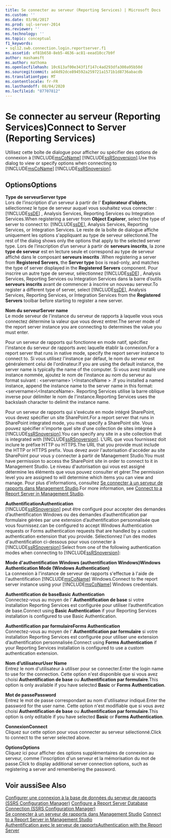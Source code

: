 ```yaml
---
title: Se connecter au serveur (Reporting Services) | Microsoft Docs
ms.custom: ''
ms.date: 03/06/2017
ms.prod: sql-server-2014
ms.reviewer: ''
ms.technology: ''
ms.topic: conceptual
f1_keywords:
- sql12.swb.connection.login.reportserver.f1
ms.assetid: ef81b658-8eb5-4636-ac81-eead10cc7b9f
author: mashamsft
ms.author: mathoma
ms.openlocfilehash: 10c613af00e343f1f147c4ad293dfa300a95b50d
ms.sourcegitcommit: ad4d92dce894592a259721a1571b1d8736abacdb
ms.translationtype: MT
ms.contentlocale: fr-FR
ms.lasthandoff: 08/04/2020
ms.locfileid: "87707812"
---
```

# <a name="connect-to-server-reporting-services"></a><span data-ttu-id="4c24c-102">Se connecter au serveur (Reporting Services)</span><span class="sxs-lookup"><span data-stu-id="4c24c-102">Connect to Server (Reporting Services)</span></span>
  <span data-ttu-id="4c24c-103">Utilisez cette boîte de dialogue pour afficher ou spécifier des options de connexion à [!INCLUDE[msCoName](../includes/msconame-md.md)] [!INCLUDE[ssRSnoversion](../includes/ssrsnoversion-md.md)].</span><span class="sxs-lookup"><span data-stu-id="4c24c-103">Use this dialog to view or specify options when connecting to [!INCLUDE[msCoName](../includes/msconame-md.md)] [!INCLUDE[ssRSnoversion](../includes/ssrsnoversion-md.md)].</span></span>  
  
## <a name="options"></a><span data-ttu-id="4c24c-104">Options</span><span class="sxs-lookup"><span data-stu-id="4c24c-104">Options</span></span>  
 <span data-ttu-id="4c24c-105">**Type de serveur**</span><span class="sxs-lookup"><span data-stu-id="4c24c-105">**Server type**</span></span>  
 <span data-ttu-id="4c24c-106">Lors de l’inscription d’un serveur à partir de l' **Explorateur d’objets**, sélectionnez le type de serveur auquel vous souhaitez vous connecter : [!INCLUDE[ssDE](../includes/ssde-md.md)] , Analysis Services, Reporting Services ou Integration Services.</span><span class="sxs-lookup"><span data-stu-id="4c24c-106">When registering a server from **Object Explorer**, select the type of server to connect to: [!INCLUDE[ssDE](../includes/ssde-md.md)], Analysis Services, Reporting Services, or Integration Services.</span></span> <span data-ttu-id="4c24c-107">Le reste de la boîte de dialogue affiche uniquement les options s'appliquant au type de serveur sélectionné.</span><span class="sxs-lookup"><span data-stu-id="4c24c-107">The rest of the dialog shows only the options that apply to the selected server type.</span></span> <span data-ttu-id="4c24c-108">Lors de l’inscription d’un serveur à partir de **serveurs inscrits**, la zone **type de serveur** est en lecture seule et correspond au type de serveur affiché dans le composant **serveurs inscrits** .</span><span class="sxs-lookup"><span data-stu-id="4c24c-108">When registering a server from **Registered Servers**, the **Server type** box is read-only, and matches the type of server displayed in the **Registered Servers** component.</span></span> <span data-ttu-id="4c24c-109">Pour inscrire un autre type de serveur, sélectionnez [!INCLUDE[ssDE](../includes/ssde-md.md)] , Analysis Services, Reporting Services ou Integration Services dans la barre d’outils **serveurs inscrits** avant de commencer à inscrire un nouveau serveur.</span><span class="sxs-lookup"><span data-stu-id="4c24c-109">To register a different type of server, select [!INCLUDE[ssDE](../includes/ssde-md.md)], Analysis Services, Reporting Services, or Integration Services from the **Registered Servers** toolbar before starting to register a new server.</span></span>  
  
 <span data-ttu-id="4c24c-110">**Nom du serveur**</span><span class="sxs-lookup"><span data-stu-id="4c24c-110">**Server name**</span></span>  
 <span data-ttu-id="4c24c-111">Le mode serveur de l'instance du serveur de rapports à laquelle vous vous connectez détermine la valeur que vous devez entrer.</span><span class="sxs-lookup"><span data-stu-id="4c24c-111">The server mode of the report server instance you are connecting to determines the value you must enter.</span></span>  
  
 <span data-ttu-id="4c24c-112">Pour un serveur de rapports qui fonctionne en mode natif, spécifiez l'instance du serveur de rapports avec laquelle établir la connexion.</span><span class="sxs-lookup"><span data-stu-id="4c24c-112">For a report server that runs in native mode, specify the report server instance to connect to.</span></span> <span data-ttu-id="4c24c-113">Si vous utilisez l'instance par défaut, le nom du serveur est généralement celui de l'ordinateur.</span><span class="sxs-lookup"><span data-stu-id="4c24c-113">If you are using the default instance, the server name is typically the name of the computer.</span></span> <span data-ttu-id="4c24c-114">Si vous avez installé une instance nommée, ajoutez le nom de l’instance au nom du serveur au format suivant : \<servername> \\<InstanceName \> .</span><span class="sxs-lookup"><span data-stu-id="4c24c-114">If you installed a named instance, append the instance name to the server name in this format: \<servername>\\<InstanceName\>.</span></span> <span data-ttu-id="4c24c-115">Reporting Services utilise la barre oblique inverse pour délimiter le nom de l'instance.</span><span class="sxs-lookup"><span data-stu-id="4c24c-115">Reporting Services uses the backslash character to delimit the instance name.</span></span>  
  
 <span data-ttu-id="4c24c-116">Pour un serveur de rapports qui s'exécute en mode intégré SharePoint, vous devez spécifier un site SharePoint.</span><span class="sxs-lookup"><span data-stu-id="4c24c-116">For a report server that runs in SharePoint integrated mode, you must specify a SharePoint site.</span></span> <span data-ttu-id="4c24c-117">Vous pouvez spécifier n'importe quel site d'une collection de sites intégrée à [!INCLUDE[ssRSnoversion](../includes/ssrsnoversion-md.md)].</span><span class="sxs-lookup"><span data-stu-id="4c24c-117">You can specify any site in a site collection that is integrated with [!INCLUDE[ssRSnoversion](../includes/ssrsnoversion-md.md)].</span></span> <span data-ttu-id="4c24c-118">L'URL que vous fournissez doit inclure le préfixe HTTP ou HTTPS.</span><span class="sxs-lookup"><span data-stu-id="4c24c-118">The URL that you provide must include the HTTP or HTTPS prefix.</span></span> <span data-ttu-id="4c24c-119">Vous devez avoir l'autorisation d'accéder au site SharePoint pour vous y connecter à partir de Management Studio.</span><span class="sxs-lookup"><span data-stu-id="4c24c-119">You must have permission to access the SharePoint site in order to connect to it in Management Studio.</span></span> <span data-ttu-id="4c24c-120">Le niveau d'autorisation qui vous est assigné détermine les éléments que vous pouvez consulter et gérer.</span><span class="sxs-lookup"><span data-stu-id="4c24c-120">The permission level you are assigned to will determine which items you can view and manage.</span></span> <span data-ttu-id="4c24c-121">Pour plus d’informations, consultez [Se connecter à un serveur de rapports dans Management Studio](../reporting-services/tools/connect-to-a-report-server-in-management-studio.md).</span><span class="sxs-lookup"><span data-stu-id="4c24c-121">For more information, see [Connect to a Report Server in Management Studio](../reporting-services/tools/connect-to-a-report-server-in-management-studio.md).</span></span>  
  
 <span data-ttu-id="4c24c-122">**Authentification**</span><span class="sxs-lookup"><span data-stu-id="4c24c-122">**Authentication**</span></span>  
 [!INCLUDE[ssRSnoversion](../includes/ssrsnoversion-md.md)] <span data-ttu-id="4c24c-123">peut être configuré pour accepter des demandes d’authentification Windows ou des demandes d’authentification par formulaire gérées par une extension d’authentification personnalisée que vous fournissez.</span><span class="sxs-lookup"><span data-stu-id="4c24c-123">can be configured to accept Windows Authentication requests or Forms authentication requests that are handled by a custom authentication extension that you provide.</span></span> <span data-ttu-id="4c24c-124">Sélectionnez l'un des modes d'authentification ci-dessous pour vous connecter à [!INCLUDE[ssRSnoversion](../includes/ssrsnoversion-md.md)]:</span><span class="sxs-lookup"><span data-stu-id="4c24c-124">Select from one of the following authentication modes when connecting to [!INCLUDE[ssRSnoversion](../includes/ssrsnoversion-md.md)]:</span></span>  
  
 <span data-ttu-id="4c24c-125">**Mode d'authentification Windows (authentification Windows)**</span><span class="sxs-lookup"><span data-stu-id="4c24c-125">**Windows Authentication Mode (Windows Authentication)**</span></span>  
 <span data-ttu-id="4c24c-126">La connexion à l'instance de serveur de rapports s'effectue à l'aide de l'authentification [!INCLUDE[msCoName](../includes/msconame-md.md)] Windows.</span><span class="sxs-lookup"><span data-stu-id="4c24c-126">Connect to the report server instance using your [!INCLUDE[msCoName](../includes/msconame-md.md)] Windows credentials.</span></span>  
  
 <span data-ttu-id="4c24c-127">**Authentification de base**</span><span class="sxs-lookup"><span data-stu-id="4c24c-127">**Basic Authentication**</span></span>  
 <span data-ttu-id="4c24c-128">Connectez-vous au moyen de l’ **Authentification de base** si votre installation Reporting Services est configurée pour utiliser l’authentification de base.</span><span class="sxs-lookup"><span data-stu-id="4c24c-128">Connect using **Basic Authentication** if your Reporting Services installation is configured to use Basic Authentication.</span></span>  
  
 <span data-ttu-id="4c24c-129">**Authentification par formulaire**</span><span class="sxs-lookup"><span data-stu-id="4c24c-129">**Forms Authentication**</span></span>  
 <span data-ttu-id="4c24c-130">Connectez-vous au moyen de l’ **Authentification par formulaire** si votre installation Reporting Services est configurée pour utiliser une extension d’authentification personnalisée.</span><span class="sxs-lookup"><span data-stu-id="4c24c-130">Connect using **Forms Authentication** if your Reporting Services installation is configured to use a custom authentication extension.</span></span>  
  
 <span data-ttu-id="4c24c-131">**Nom d’utilisateur**</span><span class="sxs-lookup"><span data-stu-id="4c24c-131">**User Name**</span></span>  
 <span data-ttu-id="4c24c-132">Entrez le nom d'utilisateur à utiliser pour se connecter.</span><span class="sxs-lookup"><span data-stu-id="4c24c-132">Enter the login name to use for the connection.</span></span> <span data-ttu-id="4c24c-133">Cette option n'est disponible que si vous avez choisi **Authentification de base** ou **Authentification par formulaire**.</span><span class="sxs-lookup"><span data-stu-id="4c24c-133">This option is only available if you have selected **Basic** or **Forms Authentication**.</span></span>  
  
 <span data-ttu-id="4c24c-134">**Mot de passe**</span><span class="sxs-lookup"><span data-stu-id="4c24c-134">**Password**</span></span>  
 <span data-ttu-id="4c24c-135">Entrez le mot de passe correspondant au nom d'utilisateur indiqué.</span><span class="sxs-lookup"><span data-stu-id="4c24c-135">Enter the password for the user name.</span></span> <span data-ttu-id="4c24c-136">Cette option n'est modifiable que si vous avez choisi **Authentification de base** ou **Authentification par formulaire**.</span><span class="sxs-lookup"><span data-stu-id="4c24c-136">This option is only editable if you have selected **Basic** or **Forms Authentication**.</span></span>  
  
 <span data-ttu-id="4c24c-137">**Connexion**</span><span class="sxs-lookup"><span data-stu-id="4c24c-137">**Connect**</span></span>  
 <span data-ttu-id="4c24c-138">Cliquez sur cette option pour vous connecter au serveur sélectionné.</span><span class="sxs-lookup"><span data-stu-id="4c24c-138">Click to connect to the server selected above.</span></span>  
  
 <span data-ttu-id="4c24c-139">**Options**</span><span class="sxs-lookup"><span data-stu-id="4c24c-139">**Options**</span></span>  
 <span data-ttu-id="4c24c-140">Cliquez ici pour afficher des options supplémentaires de connexion au serveur, comme l'inscription d'un serveur et la mémorisation du mot de passe.</span><span class="sxs-lookup"><span data-stu-id="4c24c-140">Click to display additional server connection options, such as registering a server and remembering the password.</span></span>  
  
## <a name="see-also"></a><span data-ttu-id="4c24c-141">Voir aussi</span><span class="sxs-lookup"><span data-stu-id="4c24c-141">See Also</span></span>  
 <span data-ttu-id="4c24c-142">[Configurer une connexion à la base de données du serveur de rapports &#40;SSRS Configuration Manager&#41;](../../2014/sql-server/install/configure-a-report-server-database-connection-ssrs-configuration-manager.md) </span><span class="sxs-lookup"><span data-stu-id="4c24c-142">[Configure a Report Server Database Connection  &#40;SSRS Configuration Manager&#41;](../../2014/sql-server/install/configure-a-report-server-database-connection-ssrs-configuration-manager.md) </span></span>  
 <span data-ttu-id="4c24c-143">[Se connecter à un serveur de rapports dans Management Studio](../reporting-services/tools/connect-to-a-report-server-in-management-studio.md) </span><span class="sxs-lookup"><span data-stu-id="4c24c-143">[Connect to a Report Server in Management Studio](../reporting-services/tools/connect-to-a-report-server-in-management-studio.md) </span></span>  
 [<span data-ttu-id="4c24c-144">Authentification avec le serveur de rapports</span><span class="sxs-lookup"><span data-stu-id="4c24c-144">Authentication with the Report Server</span></span>](../reporting-services/security/authentication-with-the-report-server.md)  
  
  
